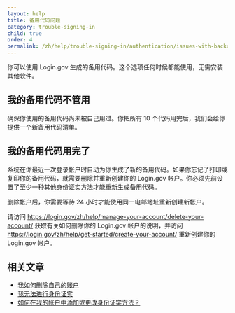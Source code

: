 ```yaml
---
layout: help
title: 备用代码问题
category: trouble-signing-in
child: true
order: 4
permalink: /zh/help/trouble-signing-in/authentication/issues-with-backup-codes/
---
```


你可以使用 Login.gov 生成的备用代码。这个选项任何时候都能使用，无需安装其他软件。

## 我的备用代码不管用

确保你使用的备用代码尚未被自己用过。你把所有 10 个代码用完后，我们会给你提供一个新备用代码清单。

## 我的备用代码用完了

系统在你最近一次登录帐户时自动为你生成了新的备用代码。如果你忘记了打印或复印你的备用代码，就需要删除并重新创建你的 Login.gov 帐户。你必须先前设置了至少一种其他身份证实方法才能重新生成备用代码。 

删除帐户后，你需要等待 24 小时才能使用同一电邮地址重新创建新帐户。 

请访问 <https://login.gov/zh/help/manage-your-account/delete-your-account/> 获取有关如何删除你的 Login.gov 帐户的说明，并访问 <https://login.gov/zh/help/get-started/create-your-account/> 重新创建你的 Login.gov 帐户。

## 相关文章

* [我如何删除自己的账户](/zh/help/manage-your-account/delete-your-account/)
* [我无法进行身份证实](/zh/help/trouble-signing-in/issues-with-authentication-methods/)
* [如何在我的帐户中添加或更改身份证实方法？](/zh/help/manage-your-account/add-or-change-your-authentication-method/)
